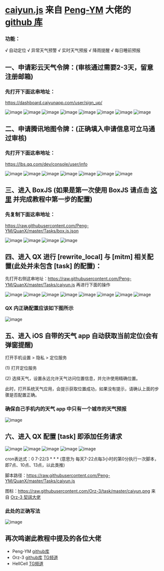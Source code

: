 # [caiyun.js](https://github.com/Peng-YM/QuanX/blob/master/Tasks/caiyun.js) 来自 [Peng-YM](https://github.com/Peng-YM) 大佬的 [github 库](https://github.com/Peng-YM/QuanX/tree/master/Tasks)

### 功能：

√ 自动定位
√ 异常天气预警
√ 实时天气预报
√ 降雨提醒
√ 每日睡前预报

## 一、申请彩云天气令牌：(审核通过需要2-3天，留意注册邮箱)

### 先打开下面这串地址：

https://dashboard.caiyunapp.com/user/sign_up/

![image](https://raw.githubusercontent.com/chiupam/tutorial-image/master/QuantumultX/caiyun_api_1.png)
![image](https://raw.githubusercontent.com/chiupam/tutorial-image/master/QuantumultX/caiyun_api_2.png)
![image](https://raw.githubusercontent.com/chiupam/tutorial-image/master/QuantumultX/caiyun_api_3.png)
![image](https://raw.githubusercontent.com/chiupam/tutorial-image/master/QuantumultX/caiyun_api_4.png)
![image](https://raw.githubusercontent.com/chiupam/tutorial-image/master/QuantumultX/caiyun_api_5.png)
![image](https://raw.githubusercontent.com/chiupam/tutorial-image/master/QuantumultX/caiyun_api_6.png)
![image](https://raw.githubusercontent.com/chiupam/tutorial-image/master/QuantumultX/caiyun_api_7.png)
![image](https://raw.githubusercontent.com/chiupam/tutorial-image/master/QuantumultX/caiyun_api_8.png)

## 二、申请腾讯地图令牌：(正确填入申请信息可立马通过审核)

### 先打开下面这串地址：

https://lbs.qq.com/dev/console/user/info

![image](https://raw.githubusercontent.com/chiupam/tutorial-image/master/QuantumultX/tencent_api_1.png)
![image](https://raw.githubusercontent.com/chiupam/tutorial-image/master/QuantumultX/tencent_api_2.png)
![image](https://raw.githubusercontent.com/chiupam/tutorial-image/master/QuantumultX/tencent_api_3.png)
![image](https://raw.githubusercontent.com/chiupam/tutorial-image/master/QuantumultX/tencent_api_4.png)
![image](https://raw.githubusercontent.com/chiupam/tutorial-image/master/QuantumultX/tencent_api_5.png)
![image](https://raw.githubusercontent.com/chiupam/tutorial-image/master/QuantumultX/tencent_api_6.png)
![image](https://raw.githubusercontent.com/chiupam/tutorial-image/master/QuantumultX/tencent_api_7.png)

## 三、进入 BoxJS (如果是第一次使用 BoxJS 请点击 [这里](https://github.com/chiupam/tutorial/blob/master/QuantumultX/BoxJS.md) 并完成教程中第一步的配置)

### 先复制下面这串地址：

https://raw.githubusercontent.com/Peng-YM/QuanX/master/Tasks/box.js.json

![image](https://raw.githubusercontent.com/chiupam/tutorial-image/master/QuantumultX/caiyun_boxjs_2.png)
![image](https://raw.githubusercontent.com/chiupam/tutorial-image/master/QuantumultX/caiyun_boxjs_3.png)
![image](https://raw.githubusercontent.com/chiupam/tutorial-image/master/QuantumultX/caiyun_boxjs_4.png)
![image](https://raw.githubusercontent.com/chiupam/tutorial-image/master/QuantumultX/caiyun_boxjs_5.png)

## 四、进入 QX 进行 [rewrite_local] 与 [mitm] 相关配置(此处并未包含 [task] 的配置)：

先打开右侧这串地址：https://raw.githubusercontent.com/Peng-YM/QuanX/master/Tasks/caiyun.js 再进行下面的操作

![image](https://raw.githubusercontent.com/chiupam/tutorial-image/master/QuantumultX/dianji.png)
![image](https://raw.githubusercontent.com/chiupam/tutorial-image/master/QuantumultX/bianji.png)
![image](https://raw.githubusercontent.com/chiupam/tutorial-image/master/QuantumultX/caiyun_rewrite.png)
![image](https://raw.githubusercontent.com/chiupam/tutorial-image/master/QuantumultX/rewrite_local.png)
![image](https://raw.githubusercontent.com/chiupam/tutorial-image/master/QuantumultX/caiyun_hostname.png)
![image](https://raw.githubusercontent.com/chiupam/tutorial-image/master/QuantumultX/hostname.png)
![image](https://raw.githubusercontent.com/chiupam/tutorial-image/master/QuantumultX/changan.png)
![image](https://raw.githubusercontent.com/chiupam/tutorial-image/master/QuantumultX/up.png)

### QX 内正确配置应该如下图所示

![image](https://raw.githubusercontent.com/chiupam/tutorial-image/master/QuantumultX/caiyun_right.png)

## 五、进入 iOS 自带的天气 app 自动获取当前定位(会有弹窗提醒)

打开手机设置 > 隐私 > 定位服务

(1) 打开定位服务

(2) 选择天气，设置永远允许天气访问位置信息，并允许使用精确位置。

此时，打开系统天气应用，会提示获取位置成功，如果没有提示，请确认上面的步骤是否配置正确。

### 确保自己手机内的天气 app 中只有一个城市的天气预报

![image](https://raw.githubusercontent.com/chiupam/tutorial-image/master/QuantumultX/caiyun_weatherapp.png)

## 六、进入 QX 配置 [task] 即添加任务请求

![image](https://raw.githubusercontent.com/chiupam/tutorial-image/master/QuantumultX/task_ui.png)
![image](https://raw.githubusercontent.com/chiupam/tutorial-image/master/QuantumultX/caiyun_task_1.png)
![image](https://raw.githubusercontent.com/chiupam/tutorial-image/master/QuantumultX/caiyun_task_2.png)
![image](https://raw.githubusercontent.com/chiupam/tutorial-image/master/QuantumultX/caiyun_task_3.png)
![image](https://raw.githubusercontent.com/chiupam/tutorial-image/master/QuantumultX/caiyun_task_4.png)

cron表达式：0 7-22/3 * * * (意思为 每天7-22点每3小时的第0分执行一次脚本，即7点、10点、13点，以此类推)

脚本路径：https://raw.githubusercontent.com/Peng-YM/QuanX/master/Tasks/caiyun.js 

图标：https://raw.githubusercontent.com/Orz-3/task/master/caiyun.png 来自 [Orz-3 契阔大佬](https://github.com/Orz-3/task)

### 此处的正确写法

![image](https://raw.githubusercontent.com/chiupam/tutorial-image/master/QuantumultX/caiyun_task_5.png)

## 再次鸣谢此教程中提及的各位大佬
- Peng-YM [github库](https://github.com/Peng-YM)
- Orz-3 [github库](https://github.com/Orz-3) [TG频道](https://t.me/Orzmini)
- HellCell [TG频道](https://t.me/HellCellZC123)
